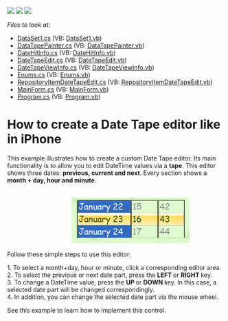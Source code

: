 <!-- default badges list -->
![](https://img.shields.io/endpoint?url=https://codecentral.devexpress.com/api/v1/VersionRange/128619710/12.1.9%2B)
[![](https://img.shields.io/badge/Open_in_DevExpress_Support_Center-FF7200?style=flat-square&logo=DevExpress&logoColor=white)](https://supportcenter.devexpress.com/ticket/details/E4475)
[![](https://img.shields.io/badge/📖_How_to_use_DevExpress_Examples-e9f6fc?style=flat-square)](https://docs.devexpress.com/GeneralInformation/403183)
<!-- default badges end -->
<!-- default file list -->
*Files to look at*:

* [DataSet1.cs](./CS/WindowsApplication3/DataSet1.cs) (VB: [DataSet1.vb](./VB/WindowsApplication3/DataSet1.vb))
* [DataTapePainter.cs](./CS/WindowsApplication3/DateTapeEdit/DataTapePainter.cs) (VB: [DataTapePainter.vb](./VB/WindowsApplication3/DateTapeEdit/DataTapePainter.vb))
* [DateHitInfo.cs](./CS/WindowsApplication3/DateTapeEdit/DateHitInfo.cs) (VB: [DateHitInfo.vb](./VB/WindowsApplication3/DateTapeEdit/DateHitInfo.vb))
* [DateTapeEdit.cs](./CS/WindowsApplication3/DateTapeEdit/DateTapeEdit.cs) (VB: [DateTapeEdit.vb](./VB/WindowsApplication3/DateTapeEdit/DateTapeEdit.vb))
* [DateTapeViewInfo.cs](./CS/WindowsApplication3/DateTapeEdit/DateTapeViewInfo.cs) (VB: [DateTapeViewInfo.vb](./VB/WindowsApplication3/DateTapeEdit/DateTapeViewInfo.vb))
* [Enums.cs](./CS/WindowsApplication3/DateTapeEdit/Enums.cs) (VB: [Enums.vb](./VB/WindowsApplication3/DateTapeEdit/Enums.vb))
* [RepositoryItemDateTapeEdit.cs](./CS/WindowsApplication3/DateTapeEdit/RepositoryItemDateTapeEdit.cs) (VB: [RepositoryItemDateTapeEdit.vb](./VB/WindowsApplication3/DateTapeEdit/RepositoryItemDateTapeEdit.vb))
* [MainForm.cs](./CS/WindowsApplication3/MainForm.cs) (VB: [MainForm.vb](./VB/WindowsApplication3/MainForm.vb))
* [Program.cs](./CS/WindowsApplication3/Program.cs) (VB: [Program.vb](./VB/WindowsApplication3/Program.vb))
<!-- default file list end -->
# How to create a Date Tape editor like in iPhone 


<p>This example illustrates how to create a custom Date Tape editor. Its main functionality is to allow you to edit DateTime values via a <strong>tape</strong>. This editor shows three dates: <strong>previous, current and next</strong>. Every section shows a <strong>month</strong><strong> +</strong><strong> da</strong><strong>y</strong><strong>, </strong><strong>hour</strong><strong> and minute</strong>. </p><p>                                                                                                                                                                      <img src="https://raw.githubusercontent.com/DevExpress-Examples/how-to-create-a-date-tape-editor-like-in-iphone-e4475/12.1.9+/media/fc1638cc-d18b-4c9b-90ff-566d0fe6ede6.png"></p><p>Follow these simple steps to use this editor:</p><p>1. To select a month+day,  hour or minute, click a corresponding editor area. <br />
2. To select the previous or next date part, press the <strong>LEFT </strong>or <strong>RIGHT</strong><strong> </strong>key. <br />
3. To change a DateTime value, press the <strong>UP</strong><strong> </strong>or <strong>DOWN </strong>key. In this case, a selected date part will be changed correspondingly. <br />
4. In addition, you can change the selected date part via the mouse wheel. </p><p>See this example to learn how to implement this control. </p>

<br/>


